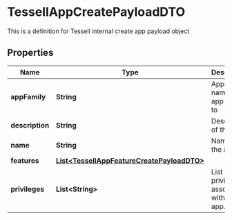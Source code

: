 

# TessellAppCreatePayloadDTO

This is a definition for Tessell internal create app payload object

## Properties

Name | Type | Description | Notes
------------ | ------------- | ------------- | -------------
**appFamily** | **String** | App family name this app belong to |  [optional]
**description** | **String** | Description of the app |  [optional]
**name** | **String** | Name of the app |  [optional]
**features** | [**List&lt;TessellAppFeatureCreatePayloadDTO&gt;**](TessellAppFeatureCreatePayloadDTO.md) |  |  [optional]
**privileges** | **List&lt;String&gt;** | List of privileges associated with the app. |  [optional]



